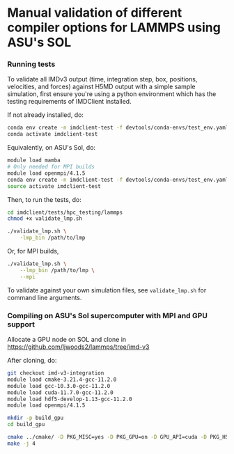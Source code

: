 # Manual validation of different compiler options for LAMMPS using ASU's SOL

### Running tests

To validate all IMDv3 output (time, integration step, box, positions, velocities, and forces)
against H5MD output with a simple sample simulation, first ensure you're using a 
python environment which has the testing requirements of IMDClient installed.

If not already installed, do:
```bash
conda env create -n imdclient-test -f devtools/conda-envs/test_env.yaml -y
conda activate imdclient-test
```

Equivalently, on ASU's Sol, do:
```bash
module load mamba
# Only needed for MPI builds
module load openmpi/4.1.5
conda env create -n imdclient-test -f devtools/conda-envs/test_env.yaml -y
source activate imdclient-test
```

Then, to run the tests, do:
```bash
cd imdclient/tests/hpc_testing/lammps
chmod +x validate_lmp.sh

./validate_lmp.sh \
    -lmp_bin /path/to/lmp
```

Or, for MPI builds,
```bash
./validate_lmp.sh \
    --lmp_bin /path/to/lmp \
    --mpi
```

To validate against your own simulation files, see `validate_lmp.sh` for 
command line arguments.

### Compiling on ASU's Sol supercomputer with MPI and GPU support

Allocate a GPU node on SOL and clone in https://github.com/ljwoods2/lammps/tree/imd-v3

After cloning, do:

```bash
git checkout imd-v3-integration
module load cmake-3.21.4-gcc-11.2.0
module load gcc-10.3.0-gcc-11.2.0
module load cuda-11.7.0-gcc-11.2.0
module load hdf5-develop-1.13-gcc-11.2.0
module load openmpi/4.1.5

mkdir -p build_gpu
cd build_gpu

cmake ../cmake/ -D PKG_MISC=yes -D PKG_GPU=on -D GPU_API=cuda -D PKG_H5MD=yes -D BUILD_MPI=yes -DCMAKE_CXX_FLAGS="-DLAMMPS_ASYNC_IMD"
make -j 4
```